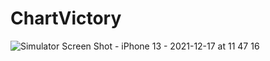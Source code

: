 # ChartVictory
![Simulator Screen Shot - iPhone 13 - 2021-12-17 at 11 47 16](https://user-images.githubusercontent.com/17528327/146500075-74014d3e-210c-4af2-b442-f9ebb46bf04f.png)
